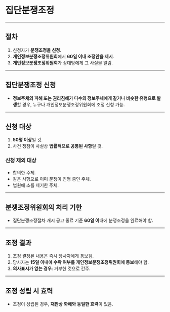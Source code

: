 # 집단분쟁조정

---

## 절차

1. 신청자가 **분쟁조정을 신청**.  
2. **개인정보분쟁조정위원회**에서 **60일 이내 조정안을 제시**.  
3. **개인정보분쟁조정위원회**가 상대방에게 그 사실을 알림.  

---

## 집단분쟁조정 신청

- **정보주체의 피해 또는 권리침해가 다수의 정보주체에게 같거나 비슷한 유형으로 발생**할 경우, 누구나 개인정보분쟁조정위원회에 조정 신청 가능.

---

## 신청 대상

1. **50명 이상**일 것.  
2. 사건 쟁점이 사실상 **법률적으로 공통된 사항**일 것.  

### 신청 제외 대상

- 합의한 주체.  
- 같은 사항으로 이미 분쟁이 진행 중인 주체.  
- 법원에 소를 제기한 주체.  

---

## 분쟁조정위원회의 처리 기한

- 집단분쟁조정절차 개시 공고 종료 기준 **60일 이내**에 분쟁조정을 완료해야 함.  

---

## 조정 결과

1. 조정 결정된 내용은 즉시 당사자에게 통보됨.  
2. 당사자는 **15일 이내에 수락 여부를 개인정보분쟁조정위원회에 통보**해야 함.  
3. **의사표시가 없는 경우**: 거부한 것으로 간주.  

---

## 조정 성립 시 효력

- 조정이 성립된 경우, **재판상 화해와 동일한 효력**이 있음.

